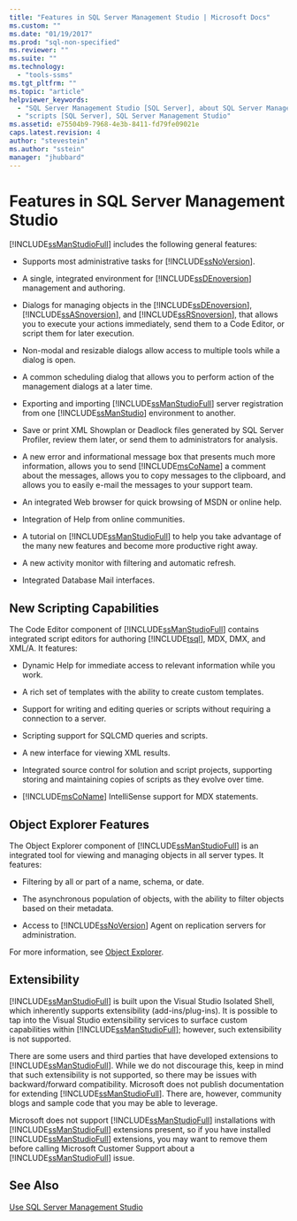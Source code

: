 ```yaml
---
title: "Features in SQL Server Management Studio | Microsoft Docs"
ms.custom: ""
ms.date: "01/19/2017"
ms.prod: "sql-non-specified"
ms.reviewer: ""
ms.suite: ""
ms.technology: 
  - "tools-ssms"
ms.tgt_pltfrm: ""
ms.topic: "article"
helpviewer_keywords: 
  - "SQL Server Management Studio [SQL Server], about SQL Server Management Studio"
  - "scripts [SQL Server], SQL Server Management Studio"
ms.assetid: e75504b9-7968-4e3b-8411-fd79fe09021e
caps.latest.revision: 4
author: "stevestein"
ms.author: "sstein"
manager: "jhubbard"
---
```

# Features in SQL Server Management Studio
[!INCLUDE[ssManStudioFull](../includes/ssmanstudiofull_md.md)] includes the following general features:  
  
-   Supports most administrative tasks for [!INCLUDE[ssNoVersion](../includes/ssnoversion_md.md)].  
  
-   A single, integrated environment for [!INCLUDE[ssDEnoversion](../includes/ssdenoversion_md.md)] management and authoring.  
  
-   Dialogs for managing objects in the [!INCLUDE[ssDEnoversion](../includes/ssdenoversion_md.md)], [!INCLUDE[ssASnoversion](../includes/ssasnoversion_md.md)], and [!INCLUDE[ssRSnoversion](../includes/ssrsnoversion_md.md)], that allows you to execute your actions immediately, send them to a Code Editor, or script them for later execution.  
  
-   Non-modal and resizable dialogs allow access to multiple tools while a dialog is open.  
  
-   A common scheduling dialog that allows you to perform action of the management dialogs at a later time.  
  
-   Exporting and importing [!INCLUDE[ssManStudioFull](../includes/ssmanstudiofull_md.md)] server registration from one [!INCLUDE[ssManStudio](../includes/ssmanstudio_md.md)] environment to another.  
  
-   Save or print XML Showplan or Deadlock files generated by SQL Server Profiler, review them later, or send them to administrators for analysis.  
  
-   A new error and informational message box that presents much more information, allows you to send [!INCLUDE[msCoName](../includes/msconame_md.md)] a comment about the messages, allows you to copy messages to the clipboard, and allows you to easily e-mail the messages to your support team.  
  
-   An integrated Web browser for quick browsing of MSDN or online help.  
  
-   Integration of Help from online communities.  
  
-   A tutorial on [!INCLUDE[ssManStudioFull](../includes/ssmanstudiofull_md.md)] to help you take advantage of the many new features and become more productive right away.  
  
-   A new activity monitor with filtering and automatic refresh.  
  
-   Integrated Database Mail interfaces.  
  
## New Scripting Capabilities  
The Code Editor component of [!INCLUDE[ssManStudioFull](../includes/ssmanstudiofull_md.md)] contains integrated script editors for authoring [!INCLUDE[tsql](../includes/tsql_md.md)], MDX, DMX, and XML/A. It features:  
  
-   Dynamic Help for immediate access to relevant information while you work.  
  
-   A rich set of templates with the ability to create custom templates.  
  
-   Support for writing and editing queries or scripts without requiring a connection to a server.  
  
-   Scripting support for SQLCMD queries and scripts.  
  
-   A new interface for viewing XML results.  
  
-   Integrated source control for solution and script projects, supporting storing and maintaining copies of scripts as they evolve over time.  
  
-   [!INCLUDE[msCoName](../includes/msconame_md.md)] IntelliSense support for MDX statements.  
  
## Object Explorer Features  
The Object Explorer component of [!INCLUDE[ssManStudioFull](../includes/ssmanstudiofull_md.md)] is an integrated tool for viewing and managing objects in all server types. It features:  
  
-   Filtering by all or part of a name, schema, or date.  
  
-   The asynchronous population of objects, with the ability to filter objects based on their metadata.  
  
-   Access to [!INCLUDE[ssNoVersion](../includes/ssnoversion_md.md)] Agent on replication servers for administration.  
  
For more information, see [Object Explorer](../ssms/object/object-explorer.md).  
  
## Extensibility  
[!INCLUDE[ssManStudioFull](../includes/ssmanstudiofull_md.md)] is built upon the Visual Studio Isolated Shell, which inherently supports extensibility (add-ins/plug-ins). It is possible to tap into the Visual Studio extensibility services to surface custom capabilities within [!INCLUDE[ssManStudioFull](../includes/ssmanstudiofull_md.md)]; however, such extensibility is not supported.  
  
There are some users and third parties that have developed extensions to [!INCLUDE[ssManStudioFull](../includes/ssmanstudiofull_md.md)]. While we do not discourage this, keep in mind that such extensibility is not supported, so there may be issues with backward/forward compatibility. Microsoft does not publish documentation for extending [!INCLUDE[ssManStudioFull](../includes/ssmanstudiofull_md.md)]. There are, however, community blogs and sample code that you may be able to leverage.  
  
Microsoft does not support [!INCLUDE[ssManStudioFull](../includes/ssmanstudiofull_md.md)] installations with [!INCLUDE[ssManStudioFull](../includes/ssmanstudiofull_md.md)] extensions present, so if you have installed [!INCLUDE[ssManStudioFull](../includes/ssmanstudiofull_md.md)] extensions, you may want to remove them before calling Microsoft Customer Support about a [!INCLUDE[ssManStudioFull](../includes/ssmanstudiofull_md.md)] issue.  
  
## See Also  
[Use SQL Server Management Studio](../ssms/use-sql-server-management-studio.md)  
  
